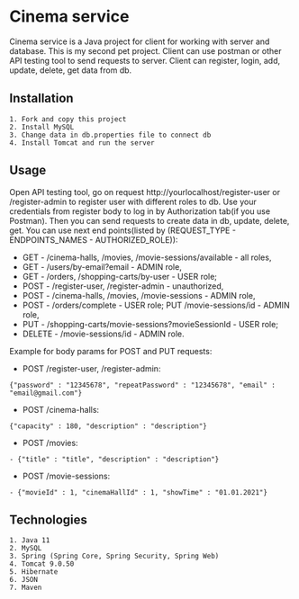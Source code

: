 # Cinema service

Cinema service is a Java project for client for working with server and database. This is my second pet project. 
Client can use postman or other API testing tool to send requests to server. Client can register, login, add, update, 
delete, get data from db.

## Installation

```
1. Fork and copy this project
2. Install MySQL
3. Change data in db.properties file to connect db
4. Install Tomcat and run the server
```

## Usage

Open API testing tool, go on request http://yourlocalhost/register-user or /register-admin
to register user with different roles to db.
Use your credentials from register body to log in by Authorization tab(if you use Postman).
Then you can send requests to create data in db, update, delete, get.
You can use next end points(listed by (REQUEST_TYPE - ENDPOINTS_NAMES - AUTHORIZED_ROLE)):

- GET - /cinema-halls, /movies, /movie-sessions/available - all roles,
- GET - /users/by-email?email - ADMIN role,
- GET - /orders, /shopping-carts/by-user - USER role;
- POST - /register-user, /register-admin - unauthorized,
- POST - /cinema-halls, /movies, /movie-sessions - ADMIN role,
- POST - /orders/complete - USER role; PUT /movie-sessions/id - ADMIN role,
- PUT - /shopping-carts/movie-sessions?movieSessionId - USER role;
- DELETE - /movie-sessions/id - ADMIN role.

Example for body params for POST and PUT requests:
- POST /register-user, /register-admin:
```
{"password" : "12345678", "repeatPassword" : "12345678", "email" : "email@gmail.com"}   
```
- POST /cinema-halls:
```
{"capacity" : 180, "description" : "description"}  
```
- POST /movies:
```
- {"title" : "title", "description" : "description"} 
```
- POST /movie-sessions:
```
- {"movieId" : 1, "cinemaHallId" : 1, "showTime" : "01.01.2021"} 
```

## Technologies
```
1. Java 11
2. MySQL
3. Spring (Spring Core, Spring Security, Spring Web)
4. Tomcat 9.0.50
5. Hibernate
6. JSON
7. Maven 
```
